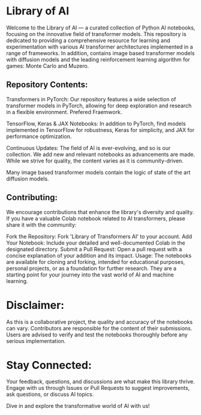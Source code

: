 # Library of AI
Welcome to the Library of AI — a curated collection of Python AI notebooks, focusing on the innovative field of transformer models. This repository is dedicated to providing a comprehensive resource for learning and experimentation with various AI transformer architectures implemented in a range of frameworks. In addition, contains image based transformer models with diffusion models and the leading reinforcement learning algorithm for games: Monte Carlo and Muzero. 

## Repository Contents:
Transformers in PyTorch: Our repository features a wide selection of transformer models in PyTorch, allowing for deep exploration and research in a flexible environment. Prefered Fraemwork.

TensorFlow, Keras & JAX Notebooks: In addition to PyTorch, find models implemented in TensorFlow for robustness, Keras for simplicity, and JAX for performance optimization.

Continuous Updates: The field of AI is ever-evolving, and so is our collection. We add new and relevant notebooks as advancements are made. While we strive for quality, the content varies as it is community-driven.

Many image based transformer models contain the logic of state of the art diffusion models. 

## Contributing:
We encourage contributions that enhance the library's diversity and quality. If you have a valuable Colab notebook related to AI transformers, please share it with the community:

Fork the Repository: Fork 'Library of Transformers AI' to your account.
Add Your Notebook: Include your detailed and well-documented Colab in the designated directory.
Submit a Pull Request: Open a pull request with a concise explanation of your addition and its impact.
Usage:
The notebooks are available for cloning and forking, intended for educational purposes, personal projects, or as a foundation for further research. They are a starting point for your journey into the vast world of AI and machine learning.

# Disclaimer:
As this is a collaborative project, the quality and accuracy of the notebooks can vary. Contributors are responsible for the content of their submissions. Users are advised to verify and test the notebooks thoroughly before any serious implementation.

# Stay Connected:
Your feedback, questions, and discussions are what make this library thrive. Engage with us through Issues or Pull Requests to suggest improvements, ask questions, or discuss AI topics.

Dive in and explore the transformative world of AI with us!
